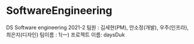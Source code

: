 # SoftwareEngineering
DS Software engineering 2021-2
팀원 : 김세현(PM), 안소정(개발), 우주(인프라), 최은지(디자인) 
팀이름 : 1(一)
프로젝트 이름: daysDuk
